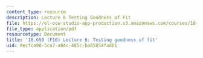 ```yaml
---
content_type: resource
description: Lecture 6 Testing Goodness of Fit
file: https://ol-ocw-studio-app-production.s3.amazonaws.com/courses/18-650-statistics-for-applications-fall-2016/9ecfca905ca7a84c485cba65854fadb1_MIT18_650F16_Testing_GF.pdf
file_type: application/pdf
resourcetype: Document
title: '18.650 (F16) Lecture 6: Testing goodness of fit'
uid: 9ecfca90-5ca7-a84c-485c-ba65854fadb1
---
```

